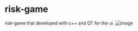 # risk-game
risk-game that developed with c++ and QT for the ui.
![image](https://github.com/GalOren26/risk-game/assets/60099229/c8e011b9-87fe-44bf-96b0-0888b21ee8fd)

